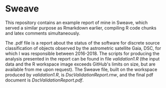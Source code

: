 # Sweave

This repository contains an example report of mine in Sweave, which served a similar purpose as Rmarkdown earlier, compiling R code chunks and latex comments simultaneously. 

The .pdf file is a report about the status of the software for discrete source classification of objects observed by the astrometric satellite Gaia, DSC, for which I was responsible between 2016-2018. The scripts for producing the analysis presented in the report can be found in file *validation1.R* (the input data and the R workspace image exceeds GitHub's limits on size, but are available from me upon request). The Sweave file, built on the workspace produced by *validation1.R*, is *DscValidationReport.rnw*, and the final pdf document is *DscValidationReport.pdf*.

